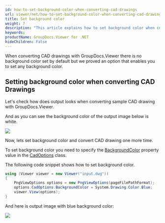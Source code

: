 ```yaml
---
id: how-to-set-background-color-when-converting-cad-drawings
url: viewer/net/how-to-set-background-color-when-converting-cad-drawings
title: Set background color
weight: 7
description: "This article explains how to set background color when converting CAD Drawings with GroupDocs.Viewer within your .NET / C# applications."
keywords: 
productName: GroupDocs.Viewer for .NET
hideChildren: False
---
```

When converting CAD drawings with GroupDocs.Viewer there is no background color set by default but we proved an option that enables you to set any background color.

## Setting background color when converting CAD Drawings

Let's check how does output looks when converting sample CAD drawing with GroupDocs.Viewer.

And as you can see the background color of the output image below is white.

![](/viewer/net/images/how-to-set-background-color-when-converting-cad-drawings.png)

Now, lets set background color and convert CAD drawing one more time.

To set background color you need to specify the [BackgroundColor](https://apireference.groupdocs.com/viewer/net/groupdocs.viewer.options/cadoptions/properties/backgroundcolor) property value in the [CadOptions](https://apireference.groupdocs.com/viewer/net/groupdocs.viewer.options/cadoptions) class.

The following code snippet shows how to set background color.

```csharp
using (Viewer viewer = new Viewer("input.dwg"))
{
    PngViewOptions options = new PngViewOptions(pageFilePathFormat);
    options.CadOptions.BackgroundColor = System.Drawing.Color.Blue;
    viewer.View(options);
}
```

And here is output image with blue background color:

![](/viewer/net/images/how-to-set-background-color-when-converting-cad-drawings_1.png)


